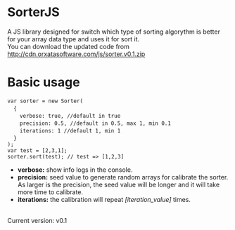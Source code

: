 # SorterJS
A JS library designed for switch which type of sorting algorythm is better for your array data type and uses it for sort it.<br/>
You can download the updated code from http://cdn.orxatasoftware.com/js/sorter.v0.1.zip

# Basic usage

`var sorter = new Sorter(` <br/>
&emsp;`{` <br/>
&emsp;&emsp;`verbose: true, //default in true`<br/>
&emsp;&emsp;`precision: 0.5, //default in 0.5, max 1, min 0.1`<br/>
&emsp;&emsp;`iterations: 1 //default 1, min 1`<br/>
&emsp;`}`<br/>
`);`
<br/>
`var test = [2,3,1];`<br/>
`sorter.sort(test); // test => [1,2,3]`

- __verbose:__ show info logs in the console.
- __precision:__ seed value to generate random arrays for calibrate the sorter. As larger is the precision, the seed value will be longer and it will take more time to calibrate.
- __iterations:__ the calibration will repeat _[iteration_value]_ times.
<br/>
Current version: v0.1
